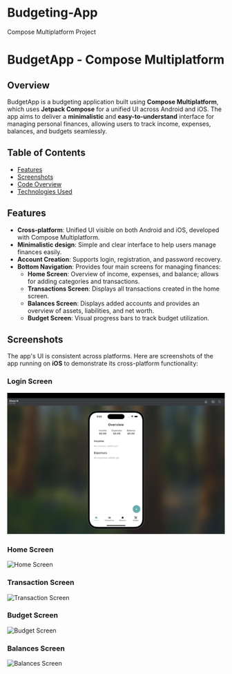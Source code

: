 # Budgeting-App
Compose Multiplatform Project

# BudgetApp - Compose Multiplatform

## Overview
BudgetApp is a budgeting application built using **Compose Multiplatform**, which uses **Jetpack Compose** for a unified UI across Android and iOS. The app aims to deliver a **minimalistic** and **easy-to-understand** interface for managing personal finances, allowing users to track income, expenses, balances, and budgets seamlessly.

## Table of Contents
- [Features](#features)
- [Screenshots](#screenshots)
- [Code Overview](#code-overview)
- [Technologies Used](#technologies-used)

## Features
- **Cross-platform**: Unified UI visible on both Android and iOS, developed with Compose Multiplatform.
- **Minimalistic design**: Simple and clear interface to help users manage finances easily.
- **Account Creation**: Supports login, registration, and password recovery.
- **Bottom Navigation**: Provides four main screens for managing finances:
  - **Home Screen**: Overview of income, expenses, and balance; allows for adding categories and transactions.
  - **Transactions Screen**: Displays all transactions created in the home screen.
  - **Balances Screen**: Displays added accounts and provides an overview of assets, liabilities, and net worth.
  - **Budget Screen**: Visual progress bars to track budget utilization.

## Screenshots

The app's UI is consistent across platforms. Here are screenshots of the app running on **iOS** to demonstrate its cross-platform functionality:

### Login Screen
![Login Screen](./ThirdWheel%20Screenshots/Home/Home%20Screen.png)

### Home Screen
![Home Screen](./images/home_screen.png)

### Transaction Screen
![Transaction Screen](./images/transaction_screen.png)

### Budget Screen
![Budget Screen](./images/budget_screen.png)

### Balances Screen
![Balances Screen](./images/balances_screen.png)

